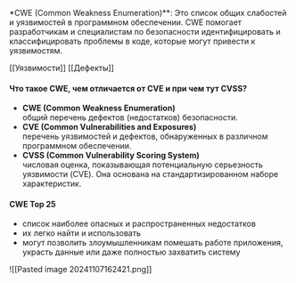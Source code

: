 *CWE (Common Weakness Enumeration)**: Это список общих слабостей и уязвимостей в программном обеспечении. CWE помогает разработчикам и специалистам по безопасности идентифицировать и классифицировать проблемы в коде, которые могут привести к уязвимостям.

[[Уязвимости]] [[Дефекты]]

#### Что такое CWE, чем отличается от CVE и при чем тут CVSS?

- **CWE (Common Weakness Enumeration)**<br>общий перечень дефектов (недостатков) безопасности.
- **CVE (Common Vulnerabilities and Exposures)**<br>перечень уязвимостей и дефектов, обнаруженных в различном программном обеспечении.
- **CVSS (Common Vulnerability Scoring System)**<br>числовая оценка, показывающая потенциальную серьезность уязвимости (CVE). Она основана на стандартизированном наборе характеристик.

#### CWE Top 25

- список наиболее опасных и распространенных недостатков
- их легко найти и использовать
- могут позволить злоумышленникам помешать работе приложения, украсть данные или даже полностью захватить систему


![[Pasted image 20241107162421.png]]

